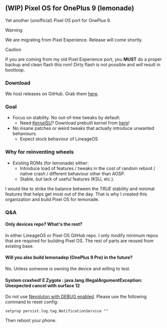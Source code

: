 ## (WIP) Pixel OS for OnePlus 9 (lemonade)
Yet another (unofficial) Pixel OS port for OnePlus 9.

> [!WARNING]  
> We are migrating from Pixel Experience. Release will come shortly.

> [!CAUTION]  
> If you are coming from my old Pixel Experience port, you **MUST** do a proper backup and clean flash this rom! Dirty flash is not possible and *will* result in bootloop.

### Download
We host releases on GitHub. Grab them [here](https://github.com/PixelOS-Lemonade/release/releases).

### Goal
- Focus on stability. No out-of-tree tweaks by default:
    - Need [KernelSU](https://github.com/tiann/KernelSU)? Download prebuilt kernel from [here](https://github.com/PixelOS-Lemonade/kernel_oneplus_sm8350_kernelsu/actions)!
- No insane patches or weird tweaks that actually introduce unwanted behaviours.
    - Expect stock behaviour of LineageOS

### Why for reinventing wheels
- Existing ROMs (for lemonade) either:
    - Introduce load of features / tweaks in the cost of random reboot / native crash / different behaviour other than AOSP. 
    - Stable, but lack of useful features (KSU, etc.).

I would like to strike the balance between the *TRUE* stability and minimal features that helps get most out of the day. That is why I created this organization and build Pixel OS for lemonade.

### Q&A
#### Only devices repo? What's the rest?
In either LineageOS or Pixel OS GitHub repo. I only modify minimum repos that are required for building Pixel OS. The rest of parts are reused from existing base.

#### Will you also build lemonadep (OnePlus 9 Pro) in the future?
No. Unless someone is owning the device and willing to test.

#### System crashed! E Zygote : java.lang.IllegalArgumentException: Unexpected cancel with surface 12
Do not use [Nevoluton with DEBUG enabled](https://nevo.app/setup). Please use the following command to reset config:
```
setprop persist.log.tag.NotificationService ""
```
Then reboot your phone.
